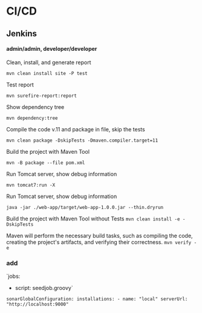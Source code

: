 # CI/CD
## Jenkins
#### admin/admin, developer/developer

Clean, install, and generate report

`mvn clean install site -P test`

Test report

`mvn surefire-report:report`

Show dependency tree

`mvn dependency:tree`

Compile the code v.11 and package in file, skip the tests

`mvn clean package -DskipTests -Dmaven.compiler.target=11`

Build the project with Maven Tool

`mvn -B package --file pom.xml`

Run Tomcat server, show debug information

`mvn tomcat7:run -X`

Run Tomcat server, show debug information

`java -jar ./web-app/target/web-app-1.0.0.jar --thin.dryrun`

Build the project with Maven Tool without Tests
`mvn clean install -e -DskipTests`

Maven will perform the necessary build tasks, such as compiling the code, 
creating the project's artifacts, and verifying their correctness. 
`mvn verify -e`

### add
`jobs:
  - script: seedjob.groovy`

`sonarGlobalConfiguration:
    installations:
      - name: "local"
        serverUrl: "http://localhost:9000"`

